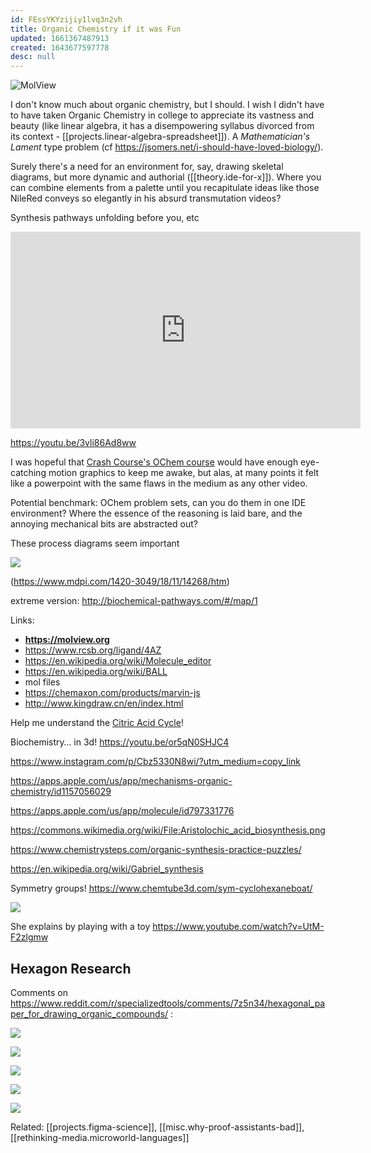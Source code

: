 ```yaml
---
id: FEssYKYzijiy1lvq3n2vh
title: Organic Chemistry if it was Fun
updated: 1661367487913
created: 1643677597778
desc: null
---
```


![MolView](/assets/images/2022-01-31-17-35-13.png)

I don't know much about organic chemistry, but I should. I wish I didn't have to have taken Organic Chemistry in college to appreciate its vastness and beauty (like linear algebra, it has a disempowering syllabus divorced from its context - [[projects.linear-algebra-spreadsheet]]). A _Mathematician's Lament_ type problem (cf https://jsomers.net/i-should-have-loved-biology/).

Surely there's a need for an environment for, say, drawing skeletal diagrams, but more dynamic and authorial ([[theory.ide-for-x]]). Where you can combine elements from a palette until you recapitulate ideas like those NileRed conveys so elegantly in his absurd transmutation videos?

Synthesis pathways unfolding before you, etc

<iframe width="560" height="315" src="https://www.youtube.com/embed/zFZ5jQ0yuNA" title="YouTube video player" frameborder="0" allow="accelerometer; autoplay; clipboard-write; encrypted-media; gyroscope; picture-in-picture" allowfullscreen></iframe>

https://youtu.be/3vli86Ad8ww

I was hopeful that [Crash Course's OChem course](https://www.youtube.com/playlist?list=PL8dPuuaLjXtONguuhLdVmq0HTKS0jksS4) would have enough eye-catching motion graphics to keep me awake, but alas, at many points it felt like a powerpoint with the same flaws in the medium as any other video.

Potential benchmark: OChem problem sets, can you do them in one IDE environment? Where the essence of the reasoning is laid bare, and the annoying mechanical bits are abstracted out?

These process diagrams seem important

![](/assets/images/2022-05-03-13-31-42.png)

(https://www.mdpi.com/1420-3049/18/11/14268/htm)

extreme version: http://biochemical-pathways.com/#/map/1

Links:

- **https://molview.org**
- https://www.rcsb.org/ligand/4AZ
- https://en.wikipedia.org/wiki/Molecule_editor
- https://en.wikipedia.org/wiki/BALL
- mol files
- https://chemaxon.com/products/marvin-js
- http://www.kingdraw.cn/en/index.html

Help me understand the [Citric Acid Cycle](https://en.m.wikipedia.org/wiki/Citric_acid_cycle)!

Biochemistry… in 3d! https://youtu.be/or5qN0SHJC4

https://www.instagram.com/p/Cbz5330N8wi/?utm_medium=copy_link

https://apps.apple.com/us/app/mechanisms-organic-chemistry/id1157056029

https://apps.apple.com/us/app/molecule/id797331776

https://commons.wikimedia.org/wiki/File:Aristolochic_acid_biosynthesis.png

https://www.chemistrysteps.com/organic-synthesis-practice-puzzles/

https://en.wikipedia.org/wiki/Gabriel_synthesis

Symmetry groups! https://www.chemtube3d.com/sym-cyclohexaneboat/

![](/assets/images/2022-08-24-14-55-04.png)

She explains by playing with a toy https://www.youtube.com/watch?v=UtM-F2zlgmw

## Hexagon Research

Comments on https://www.reddit.com/r/specializedtools/comments/7z5n34/hexagonal_paper_for_drawing_organic_compounds/ :

![](/assets/images/2022-08-24-14-55-54.png)

![](/assets/images/2022-08-24-14-56-18.png)

![](/assets/images/2022-08-24-14-57-08.png)

![](/assets/images/2022-08-24-14-57-32.png)

![](/assets/images/2022-08-24-14-58-06.png)

Related: [[projects.figma-science]], [[misc.why-proof-assistants-bad]], [[rethinking-media.microworld-languages]]
